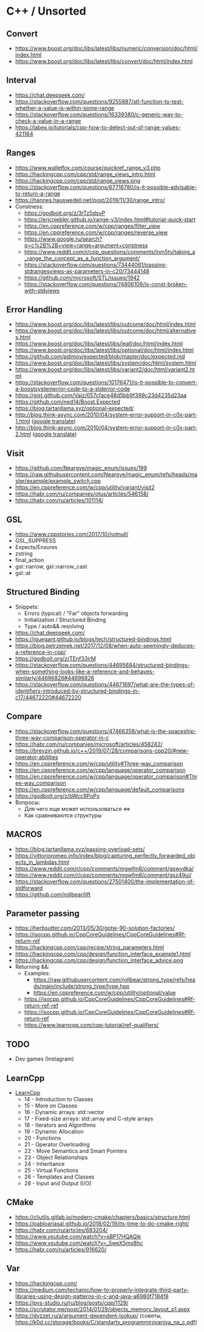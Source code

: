 # C++ / Unsorted

## Convert
* https://www.boost.org/doc/libs/latest/libs/numeric/conversion/doc/html/index.html
* https://www.boost.org/doc/libs/latest/libs/convert/doc/html/index.html

## Interval
* https://chat.deepseek.com/
* https://stackoverflow.com/questions/9255887/stl-function-to-test-whether-a-value-is-within-some-range
* https://stackoverflow.com/questions/16339380/c-generic-way-to-check-a-value-in-a-range
* https://labex.io/tutorials/cpp-how-to-detect-out-of-range-values-421164

## Ranges
* https://www.walletfox.com/course/quickref_range_v3.php
* https://hackingcpp.com/cpp/std/range_views_intro.html
* https://hackingcpp.com/cpp/std/range_views.png
* https://stackoverflow.com/questions/67716780/is-it-possible-advisable-to-return-a-range
* https://hannes.hauswedell.net/post/2019/11/30/range_intro/
* Constness:
  * https://godbolt.org/z/3rTz5dsvP
  * https://ericniebler.github.io/range-v3/index.html#tutorial-quick-start
  * https://en.cppreference.com/w/cpp/ranges/filter_view
  * https://en.cppreference.com/w/cpp/ranges/reverse_view
  * https://www.google.ru/search?q=c%2B%2B+view+range+argument+constness
  * https://www.reddit.com/r/cpp_questions/comments/lnm5ty/taking_a_range_the_concept_as_a_function_argument/
  * https://stackoverflow.com/questions/73444061/passing-stdrangesviews-as-parameters-in-c20/73444148
  * https://github.com/microsoft/STL/issues/1942
  * https://stackoverflow.com/questions/74806106/is-const-broken-with-stdviews

## Error Handling
* https://www.boost.org/doc/libs/latest/libs/outcome/doc/html/index.html
* https://www.boost.org/doc/libs/latest/libs/outcome/doc/html/alternatives.html
* https://www.boost.org/doc/libs/latest/libs/leaf/doc/html/index.html
* https://www.boost.org/doc/libs/latest/libs/optional/doc/html/index.html
* https://github.com/pdimov/expected/blob/master/doc/expected.md
* https://www.boost.org/doc/libs/latest/libs/system/doc/html/system.html
* https://www.boost.org/doc/libs/latest/libs/variant2/doc/html/variant2.html
* https://stackoverflow.com/questions/10176471/is-it-possible-to-convert-a-boostsystemerror-code-to-a-stderror-code
* https://gist.github.com/Vaiz/057cface48d5bb9f399c23d4235d23aa
* https://github.com/ned14/Boost.Expected
* https://blog.tartanllama.xyz/optional-expected/
* http://blog.think-async.com/2010/04/system-error-support-in-c0x-part-1.html ([google translate](https://blog-think--async-com.translate.goog/2010/04/system-error-support-in-c0x-part-1.html?_x_tr_sch=http&_x_tr_sl=en&_x_tr_tl=ru))
* http://blog.think-async.com/2010/04/system-error-support-in-c0x-part-2.html ([google translate](https://blog-think--async-com.translate.goog/2010/04/system-error-support-in-c0x-part-2.html?_x_tr_sch=http&_x_tr_sl=en&_x_tr_tl=ru))

## Visit
* https://github.com/Neargye/magic_enum/issues/199
* https://raw.githubusercontent.com/Neargye/magic_enum/refs/heads/master/example/example_switch.cpp
* https://en.cppreference.com/w/cpp/utility/variant/visit2
* https://habr.com/ru/companies/otus/articles/546158/
* https://habr.com/ru/articles/101114/

## GSL
* https://www.cppstories.com/2017/10/notnull/
* GSL_SUPPRESS
* Expects/Ensures
* zstring
* final_action
* gsl::narrow, gsl::narrow_cast
* gsl::at

## Structured Binding
* Snippets:
  * Errors (typical) / "Far" objects forwarding
  * Initialization / Structured Binding
  * Type / auto&& resolving
* https://chat.deepseek.com/
* https://jguegant.github.io/blogs/tech/structured-bindings.html
* https://blog.petrzemek.net/2017/12/08/when-auto-seemingly-deduces-a-reference-in-cpp/
* https://godbolt.org/z/TEnf33jrM
* https://stackoverflow.com/questions/44695684/structured-bindings-when-something-looks-like-a-reference-and-behaves-similarly/44696826#44696826
* https://stackoverflow.com/questions/44671697/what-are-the-types-of-identifiers-introduced-by-structured-bindings-in-c17/44672220#44672220

## Compare
* https://stackoverflow.com/questions/47466358/what-is-the-spaceship-three-way-comparison-operator-in-c
* https://habr.com/ru/companies/microsoft/articles/458242/
* https://brevzin.github.io/c++/2019/07/28/comparisons-cpp20/#new-operator-abilities
* https://en.cppreference.com/w/cpp/utility#Three-way_comparison
* https://en.cppreference.com/w/cpp/language/operator_comparison
* https://en.cppreference.com/w/cpp/language/operator_comparison#Three-way_comparison
* https://en.cppreference.com/w/cpp/language/default_comparisons
* https://godbolt.org/z/bWcc9PoPx
* Вопросы:
  * Для чего еще может использоваться <=>
  * Как сравниваются структуры

## MACROS
* https://blog.tartanllama.xyz/passing-overload-sets/
* https://vittorioromeo.info/index/blog/capturing_perfectly_forwarded_objects_in_lambdas.html
* https://www.reddit.com/r/cpp/comments/mgwfm8/comment/gswydka/
* https://www.reddit.com/r/cpp/comments/mgwfm8/comment/gsz49uj/
* https://stackoverflow.com/questions/27501400/the-implementation-of-stdforward
* https://github.com/rollbear/lift

## Parameter passing
* https://herbsutter.com/2013/05/30/gotw-90-solution-factories/
* https://isocpp.github.io/CppCoreGuidelines/CppCoreGuidelines#Rf-return-ref
* https://hackingcpp.com/cpp/recipe/string_parameters.html
* https://hackingcpp.com/cpp/design/function_interface_example1.html
* https://hackingcpp.com/cpp/design/function_interface_advice.png
* Returning &&:
  * Examples:
    * https://raw.githubusercontent.com/rollbear/strong_type/refs/heads/main/include/strong_type/type.hpp
    * https://en.cppreference.com/w/cpp/utility/optional/value
  * https://isocpp.github.io/CppCoreGuidelines/CppCoreGuidelines#Rf-return-ref-ref
  * https://isocpp.github.io/CppCoreGuidelines/CppCoreGuidelines#Rf-return-ref
  * https://www.learncpp.com/cpp-tutorial/ref-qualifiers/

## TODO
* Dev games (Instagram)

## LearnCpp
* [LearnCpp](https://www.learncpp.com/)
  * 14 - Introduction to Classes
  * 15 - More on Classes
  * 16 - Dynamic arrays: std::vector
  * 17 - Fixed-size arrays: std::array and C-style arrays
  * 18 - Iterators and Algorithms
  * 19 - Dynamic Allocation
  * 20 - Functions
  * 21 - Operator Overloading
  * 22 - Move Semantics and Smart Pointers
  * 23 - Object Relationships
  * 24 - Inheritance
  * 25 - Virtual Functions
  * 26 - Templates and Classes
  * 28 - Input and Output (I/O)

## CMake
* https://cliutils.gitlab.io/modern-cmake/chapters/basics/structure.html
* https://pabloariasal.github.io/2018/02/19/its-time-to-do-cmake-right/
* https://habr.com/ru/articles/683204/
* https://www.youtube.com/watch?v=sBP17HQAQjk
* https://www.youtube.com/watch?v=_5weX5mx8hc
* https://habr.com/ru/articles/916620/

## Var
* https://hackingcpp.com/
* https://medium.com/techanic/how-to-properly-integrate-third-party-libraries-using-design-patterns-in-c-and-java-a6980f7184f8
* https://pvs-studio.ru/ru/blog/posts/cpp/1129/
* https://scrutator.me/post/2014/01/29/objects_memory_layout_p1.aspx
* https://dyzzet.ru/a/argument-dependent-lookup/ (советы, https://k0d.cc/storage/books/C/standarty_programmirovaniya_na_c.pdf)
